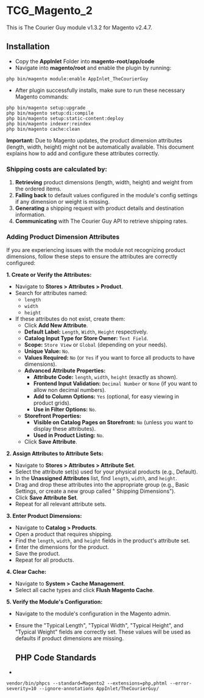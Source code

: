 # TCG_Magento_2

This is The Courier Guy module v1.3.2 for Magento v2.4.7.

## Installation

- Copy the **AppInlet** Folder into **magento-root/app/code**
- Navigate into **magento/root** and enable the plugin by running:

```
php bin/magento module:enable AppInlet_TheCourierGuy
```

- After plugin successfully installs, make sure to run these necessary Magento commands:

```
php bin/magento setup:upgrade 
php bin/magento setup:di:compile
php bin/magento setup:static-content:deploy
php bin/magento indexer:reindex
php bin/magento cache:clean
```

**Important:** Due to Magento updates, the product dimension attributes (length, width, height) might not be
automatically available. This document explains how to add and configure these attributes correctly.

### Shipping costs are calculated by:

1. **Retrieving** product dimensions (length, width, height) and weight from the ordered items.
2. **Falling back** to default values configured in the module's config settings if any dimension or weight is missing.
3. **Generating** a shipping request with product details and destination information.
4. **Communicating** with The Courier Guy API to retrieve shipping rates.

### Adding Product Dimension Attributes

If you are experiencing issues with the module not recognizing product dimensions, follow these steps to ensure the
attributes are correctly configured:

**1. Create or Verify the Attributes:**

* Navigate to **Stores > Attributes > Product**.
* Search for attributes named:
    * `length`
    * `width`
    * `height`
* If these attributes do not exist, create them:
    * Click **Add New Attribute**.
    * **Default Label:** `Length`, `Width`, `Height` respectively.
    * **Catalog Input Type for Store Owner:** `Text Field`.
    * **Scope:** `Store View` or `Global` (depending on your needs).
    * **Unique Value:** `No`.
    * **Values Required:** `No` (or `Yes` if you want to force all products to have dimensions).
    * **Advanced Attribute Properties:**
        * **Attribute Code:** `length`, `width`, `height` (exactly as shown).
        * **Frontend Input Validation:** `Decimal Number` or `None` (if you want to allow non decimal numbers).
        * **Add to Column Options:** `Yes` (optional, for easy viewing in product grids).
        * **Use in Filter Options:** `No`.
    * **Storefront Properties:**
        * **Visible on Catalog Pages on Storefront:** `No` (unless you want to display these attributes).
        * **Used in Product Listing:** `No`.
    * Click **Save Attribute**.

**2. Assign Attributes to Attribute Sets:**

* Navigate to **Stores > Attributes > Attribute Set**.
* Select the attribute set(s) used for your physical products (e.g., Default).
* In the **Unassigned Attributes** list, find `length`, `width`, and `height`.
* Drag and drop these attributes into the appropriate group (e.g., Basic Settings, or create a new group called "
  Shipping Dimensions").
* Click **Save Attribute Set**.
* Repeat for all relevant attribute sets.

**3. Enter Product Dimensions:**

* Navigate to **Catalog > Products**.
* Open a product that requires shipping.
* Find the `length`, `width`, and `height` fields in the product's attribute set.
* Enter the dimensions for the product.
* Save the product.
* Repeat for all products.

**4. Clear Cache:**

* Navigate to **System > Cache Management**.
* Select all cache types and click **Flush Magento Cache**.

**5. Verify the Module's Configuration:**

* Navigate to the module's configuration in the Magento admin.
* Ensure the "Typical Length", "Typical Width", "Typical Height", and "Typical Weight" fields are correctly set. These
  values will be used as defaults if product dimensions are missing.

  ## PHP Code Standards

-
``vendor/bin/phpcs --standard=Magento2 --extensions=php,phtml --error-severity=10 --ignore-annotations AppInlet/TheCourierGuy/``
